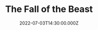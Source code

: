 ---
video:
  type: vimeo
  id: 726819158
speaker:
  permalink: mitchell-mcnaney
  name: Mitchell McNaney
title: The Fall of the Beast
image: https://i.imgur.com/jDTe5AE.png
date: 2022-07-03T14:30:00.000Z
series: "666"
---